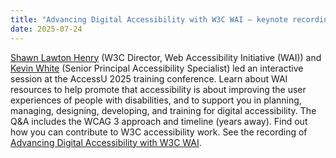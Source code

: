 ```yaml
---
title: "Advancing Digital Accessibility with W3C WAI — keynote recording available"
date: 2025-07-24
---
```


[Shawn Lawton Henry](https://www.w3.org/staff/wai/#shawn) (W3C Director, Web Accessibility Initiative (WAI)) and [Kevin White](https://www.w3.org/staff/wai/#kevin) (Senior Principal Accessibility Specialist) led an interactive session at the AccessU 2025 training conference. Learn about WAI resources to help promote that accessibility is about improving the user experiences of people with disabilities, and to support you in planning, managing, designing, developing, and training for digital accessibility. The Q&A includes the WCAG 3 approach and timeline (years away). Find out how you can contribute to W3C accessibility work. See the recording of [Advancing Digital Accessibility with W3C WAI](https://www.youtube.com/watch?v=LWOiKSLIn58&list=PLhDEeYUfW02QhGrDOHxLM9ZNZnQiLiFuZ&index=1).
